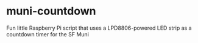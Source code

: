 muni-countdown
==============

Fun little Raspberry Pi script that uses a LPD8806-powered LED strip as a countdown timer for the SF Muni
